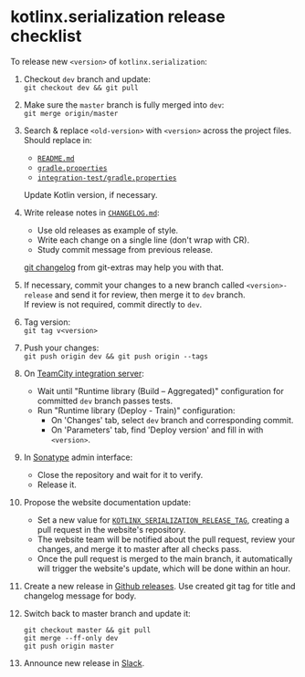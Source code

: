 # kotlinx.serialization release checklist

To release new `<version>` of `kotlinx.serialization`:

1. Checkout `dev` branch and update:<br>
   `git checkout dev && git pull`

3. Make sure the `master` branch is fully merged into `dev`:<br>
    `git merge origin/master`

4. Search & replace `<old-version>` with `<version>` across the project files. Should replace in:
   * [`README.md`](README.md)
   * [`gradle.properties`](gradle.properties)
   * [`integration-test/gradle.properties`](integration-test/gradle.properties)

   Update Kotlin version, if necessary.

5. Write release notes in [`CHANGELOG.md`](CHANGELOG.md):
   * Use old releases as example of style.
   * Write each change on a single line (don't wrap with CR).
   * Study commit message from previous release.

    [git changelog](https://github.com/tj/git-extras/blob/master/Commands.md#git-changelog) from git-extras may help you with that.

6. If necessary, commit your changes to a new branch called `<version>-release` and send it for review, then merge it to `dev` branch.<br>
If review is not required, commit directly to `dev`.

6. Tag version:<br>
    `git tag v<version>`

8. Push your changes:<br>
   `git push origin dev && git push origin --tags`

1. On [TeamCity integration server](https://teamcity.jetbrains.com/project.html?projectId=KotlinTools_KotlinxSerialization&tab=projectOverview):
   * Wait until "Runtime library (Build – Aggregated)" configuration for committed `dev` branch passes tests.
   * Run "Runtime library (Deploy - Train)" configuration:
     * On 'Changes' tab, select `dev` branch and corresponding commit.
     * On 'Parameters' tab, find 'Deploy version' and fill in with `<version>`.

4. In [Sonatype](https://oss.sonatype.org/#stagingRepositories) admin interface:
   * Close the repository and wait for it to verify.
   * Release it.
   
5. Propose the website documentation update:<br>
    * Set a new value for [`KOTLINX_SERIALIZATION_RELEASE_TAG`](https://github.com/JetBrains/kotlin-web-site/blob/master/.teamcity/BuildParams.kt), creating a pull request in the website's repository.
    * The website team will be notified about the pull request, review your changes, and merge it to master after all checks pass.
    * Once the pull request is merged to the main branch, it automatically will trigger the website's update, which will be done within an hour.   

6. Create a new release in [Github releases](https://github.com/Kotlin/kotlinx.serialization/releases). Use created git tag for title and changelog message for body.

1. Switch back to master branch and update it:<br>
   ```
   git checkout master && git pull
   git merge --ff-only dev
   git push origin master
   ```

5. Announce new release in [Slack](https://kotlinlang.slack.com).
